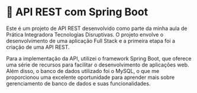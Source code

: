 # 🎯 API REST com Spring Boot

Este é um projeto de API REST desenvolvido como parte da minha aula de Prática Integradora Tecnologias Disruptivas. O projeto envolve o desenvolvimento de uma aplicação Full Stack e a primeira etapa foi a criação de uma API REST.

Para a implementação da API, utilizei o framework Spring Boot, que oferece uma série de recursos para facilitar o desenvolvimento de aplicações web. Além disso, o banco de dados utilizado foi o MySQL, o que me proporcionou uma excelente oportunidade para aprender mais sobre gerenciamento de banco de dados e suas funcionalidades.
